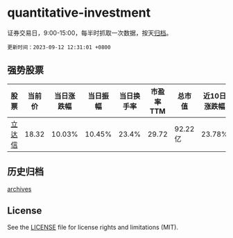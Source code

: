 # quantitative-investment

证券交易日，9:00-15:00，每半时抓取一次数据，按天[归档](archives)。

`更新时间：2023-09-12 12:31:01 +0800`

## 强势股票

|股票|当前价|当日涨跌幅|当日振幅|当日换手率|市盈率TTM|总市值|近10日涨跌幅|
|----|----|----|----|----|----|----|----|
|[立达信](https://xueqiu.com/S/SH605365)|18.32|10.03%|10.45%|23.4%|29.72|92.22亿|23.78%|

## 历史归档

[archives](archives)

## License

See the [LICENSE](LICENSE) file for license rights and limitations (MIT).